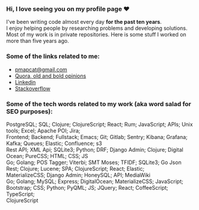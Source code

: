 ### Hi, I love seeing you on my profile page ❤

I've been writing code almost every day **for the past ten years**. <br />
I enjoy helping people by researching problems and developing solutions. <br />
Most of my work is in private repositories. Here is some stuff I worked on more than five years ago. <br />

### Some of the links related to me: 
* [pmapcat@gmail.com](mailto:pmapcat@gmail.com)
* [Quora, old and bold opinions](https://www.quora.com/profile/May-3330)
* [Linkedin](https://www.linkedin.com/in/pmapcat/)
* [Stackoverflow](https://stackoverflow.com/users/3362518/pmapcat)

### Some of the tech words related to my work (aka word salad for SEO purposes): 

PostgreSQL; SQL;  Clojure; ClojureScript; React; Rum; JavaScript; APIs; Unix tools; Excel; Apache POI; Jira; <br />
Frontend; Backend; Fullstack; Emacs; Git; Gitlab; Sentry; Kibana; Grafana; Kafka; Queues; Elastic; Confluence; s3 <br />
Rest API; XML Api; SQLite3; Python; DRF; Django Admin; Clojure; Digital Ocean; PureCSS; HTML; CSS; JS <br />
Go; Golang; POS Tagger; Viterbi; SMT Moses; TFIDF; SQLite3; Go Json Rest; Clojure; Lucene; SPA; ClojureScript; React; Elastic; <br />
MaterializeCSS; Django Admin; HoneySQL; API; MediaWiki <br />
Go; Golang; MySQL; Express; DigitalOcean; MaterializeCSS; JavaScript; Bootstrap; CSS; Python; PyQML; JS; JQuery; React; CoffeeScript; TypeScript; <br /> ClojureScript <br />

